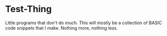 # Test-Thing
Little programs that don't do much.
This will mostly be a collection of BASIC code snippets that I make. Nothing more, nothing less.
